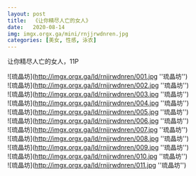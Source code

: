 ```yaml
---
layout: post
title:  《让你精尽人亡的女人》
date:   2020-08-14
img: imgx.orgx.ga/mini/rnjjrwdnren.jpg
categories: [美女, 性感, 泳衣]
---
```


让你精尽人亡的女人，11P

![琉晶坊](http://imgx.orgx.ga/ld/rnjjrwdnren/001.jpg ''琉晶坊'') <br>
![琉晶坊](http://imgx.orgx.ga/ld/rnjjrwdnren/002.jpg ''琉晶坊'') <br>
![琉晶坊](http://imgx.orgx.ga/ld/rnjjrwdnren/003.jpg ''琉晶坊'') <br>
![琉晶坊](http://imgx.orgx.ga/ld/rnjjrwdnren/004.jpg ''琉晶坊'') <br>
![琉晶坊](http://imgx.orgx.ga/ld/rnjjrwdnren/005.jpg ''琉晶坊'') <br>
![琉晶坊](http://imgx.orgx.ga/ld/rnjjrwdnren/006.jpg ''琉晶坊'') <br>
![琉晶坊](http://imgx.orgx.ga/ld/rnjjrwdnren/007.jpg ''琉晶坊'') <br>
![琉晶坊](http://imgx.orgx.ga/ld/rnjjrwdnren/008.jpg ''琉晶坊'') <br>
![琉晶坊](http://imgx.orgx.ga/ld/rnjjrwdnren/009.jpg ''琉晶坊'') <br>
![琉晶坊](http://imgx.orgx.ga/ld/rnjjrwdnren/010.jpg ''琉晶坊'') <br>
![琉晶坊](http://imgx.orgx.ga/ld/rnjjrwdnren/011.jpg ''琉晶坊'') <br>
